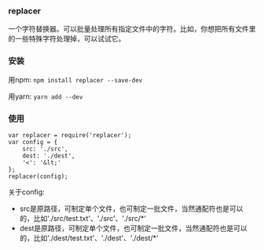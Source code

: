 ### replacer
一个字符替换器。可以批量处理所有指定文件中的字符。比如，你想把所有文件里的一些特殊字符处理掉，可以试试它。

### 安装
用npm: `npm install replacer --save-dev`

用yarn: `yarn add --dev`

### 使用

```
var replacer = require('replacer');
var config = {
    src: './src',
    dest: './dest',
    '<': '&lt;'
};
replacer(config);
```

关于config:

- src是原路径，可制定单个文件，也可制定一批文件，当然通配符也是可以的，比如'./src/test.txt'、'./src'、'./src/*'
- dest是原路径，可制定单个文件，也可制定一批文件，当然通配符也是可以的，比如'./dest/test.txt'、'./dest'、'./dest/*'